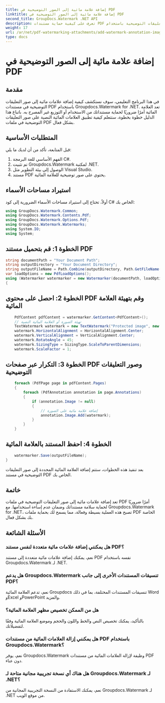```yaml
---
title: إضافة علامة مائية إلى الصور التوضيحية في PDF
linktitle: إضافة علامة مائية إلى الصور التوضيحية في PDF
second_title: GroupDocs.Watermark .NET API
description: تعرف على كيفية حماية مستندات PDF الخاصة بك عن طريق إضافة علامات مائية إلى صور التعليقات التوضيحية باستخدام Groupdocs.Watermark for .NET.
weight: 17
url: /ar/net/pdf-watermarking-attachments/add-watermark-annotation-images-pdf/
type: docs
---
```

# إضافة علامة مائية إلى الصور التوضيحية في PDF

## مقدمة
في هذا البرنامج التعليمي، سوف نستكشف كيفية إضافة علامات مائية إلى صور التعليقات التوضيحية في مستندات PDF باستخدام Groupdocs.Watermark for .NET. تعد العلامة المائية أمرًا ضروريًا لحماية مستنداتك من الاستخدام أو التوزيع غير المصرح به. باتباع هذا الدليل خطوة بخطوة، ستتعلم كيفية تطبيق العلامات المائية النصية على صور التعليقات التوضيحية في ملفات PDF بشكل فعال.
## المتطلبات الأساسية
قبل المتابعة، تأكد من أن لديك ما يلي:
1. الفهم الأساسي للغة البرمجة C#.
2. تم تثبيت Groupdocs.Watermark لمكتبة .NET.
3. الوصول إلى بيئة التطوير مثل Visual Studio.
4. مستند PDF يحتوي على صور توضيحية للعلامة المائية.

## استيراد مساحات الأسماء
أولاً، تحتاج إلى استيراد مساحات الأسماء الضرورية إلى كود C# الخاص بك:
```csharp
using GroupDocs.Watermark.Common;
using GroupDocs.Watermark.Contents.Pdf;
using GroupDocs.Watermark.Options.Pdf;
using GroupDocs.Watermark.Watermarks;
using System.IO;
using System;
```
## الخطوة 1: قم بتحميل مستند PDF
```csharp
string documentPath = "Your Document Path";
string outputDirectory = "Your Document Directory";
string outputFileName = Path.Combine(outputDirectory, Path.GetFileName(documentPath));
var loadOptions = new PdfLoadOptions();
using (Watermarker watermarker = new Watermarker(documentPath, loadOptions))
{
```
## الخطوة 2: احصل على محتوى PDF وقم بتهيئة العلامة المائية
```csharp
    PdfContent pdfContent = watermarker.GetContent<PdfContent>();
    // تهيئة الصورة أو العلامة المائية النصية
    TextWatermark watermark = new TextWatermark("Protected image", new Font("Arial", 8));
    watermark.HorizontalAlignment = HorizontalAlignment.Center;
    watermark.VerticalAlignment = VerticalAlignment.Center;
    watermark.RotateAngle = 45;
    watermark.SizingType = SizingType.ScaleToParentDimensions;
    watermark.ScaleFactor = 1;
```
## الخطوة 3: التكرار عبر صفحات PDF وصور التعليقات التوضيحية
```csharp
    foreach (PdfPage page in pdfContent.Pages)
    {
        foreach (PdfAnnotation annotation in page.Annotations)
        {
            if (annotation.Image != null)
            {
                // إضافة علامة مائية على الصورة
                annotation.Image.Add(watermark);
            }
        }
    }
```
## الخطوة 4: احفظ المستند بالعلامة المائية
```csharp
    watermarker.Save(outputFileName);
}
```
بعد تنفيذ هذه الخطوات، ستتم إضافة العلامة المائية المحددة إلى صور التعليقات التوضيحية في مستند PDF الخاص بك.

## خاتمة
تعد إضافة علامات مائية إلى صور التعليقات التوضيحية في ملفات PDF أمرًا ضروريًا لحماية سلامة مستنداتك وضمان عدم إساءة استخدامها. مع Groupdocs.Watermark for .NET، تصبح هذه العملية بسيطة وفعالة، مما يسمح لك بحماية ملفات PDF الخاصة بك بشكل فعال.
## الأسئلة الشائعة
### هل يمكنني إضافة علامات مائية متعددة لنفس مستند PDF؟
نعم، يمكنك إضافة علامات مائية متعددة إلى مستند PDF نفسه باستخدام Groupdocs.Watermark لـ .NET.
### هل يدعم Groupdocs.Watermark تنسيقات المستندات الأخرى إلى جانب PDF؟
نعم، تدعم العلامة المائية Groupdocs تنسيقات المستندات المختلفة، بما في ذلك Word وExcel وPowerPoint والمزيد.
### هل من الممكن تخصيص مظهر العلامة المائية؟
بالتأكيد، يمكنك تخصيص النص والخط واللون والحجم وموضع العلامة المائية وفقًا لتفضيلاتك.
### هل يمكنني إزالة العلامات المائية من مستندات PDF باستخدام Groupdocs.Watermark؟
نعم، يوفر Groupdocs.Watermark وظيفة لإزالة العلامات المائية من مستندات PDF دون عناء.
### هل هناك أي نسخة تجريبية مجانية متاحة لـ Groupdocs.Watermark لـ .NET؟
نعم، يمكنك الاستفادة من النسخة التجريبية المجانية من Groupdocs.Watermark لـ .NET من موقع الويب.